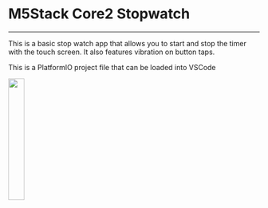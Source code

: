 # M5Stack Core2 Stopwatch
---
This is a basic stop watch app that allows you to start and stop the timer with the touch screen. It also features vibration on button taps.

This is a PlatformIO project file that can be loaded into VSCode

<img src="stopwatch.png?raw=true" width=25% height=25%>
